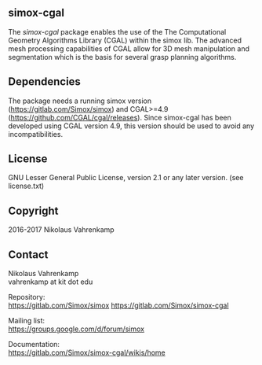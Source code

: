 simox-cgal
-----

The *simox-cgal* package enables the use of the The Computational Geometry Algorithms Library (CGAL) within the simox lib. The advanced mesh processing capabilities of CGAL allow for 3D mesh manipulation and segmentation which is the basis for several grasp planning algorithms.

Dependencies
------------

The package needs a running simox version (https://gitlab.com/Simox/simox) and CGAL>=4.9 (https://github.com/CGAL/cgal/releases). Since simox-cgal has been developed using CGAL version 4.9, this version should be used to avoid any incompatibilities.

License
-------
GNU Lesser General Public License, version 2.1 or any later version.
(see license.txt)

Copyright
---------
 2016-2017 Nikolaus Vahrenkamp

Contact
-------
Nikolaus Vahrenkamp  
vahrenkamp at kit dot edu

Repository:  
https://gitlab.com/Simox/simox
https://gitlab.com/Simox/simox-cgal

Mailing list:  
https://groups.google.com/d/forum/simox

Documentation:  
https://gitlab.com/Simox/simox-cgal/wikis/home
